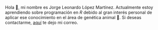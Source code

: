 Hola 👋, mi nombre es Jorge Leonardo López Martínez. Actualmente estoy aprendiendo sobre programación en _R_ debido al gran interés personal de aplicar ese conocimiento en el área de genética animal :tongue:. Si deseas contactarme, <a href="mailto:jollopezma@unal.edu.co">aquí</a> te dejo mi correo.

<!--
**Leo4Luffy/Leo4Luffy** is a ✨ _special_ ✨ repository because its `README.md` (this file) appears on your GitHub profile.

Here are some ideas to get you started:

- 🔭 I’m currently working on ...
- 🌱 I’m currently learning ...
- 👯 I’m looking to collaborate on ...
- 🤔 I’m looking for help with ...
- 💬 Ask me about ...
- 📫 How to reach me: ...
- 😄 Pronouns: ...
- ⚡ Fun fact: ...
-->
